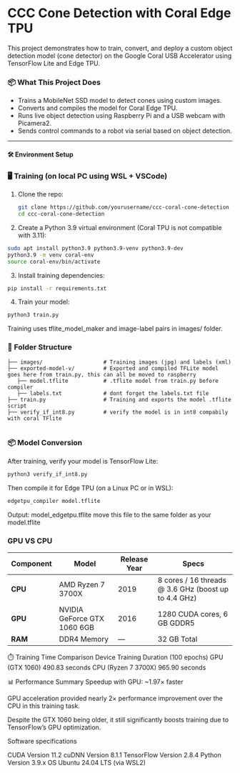 # CCC Cone Detection with Coral Edge TPU

This project demonstrates how to train, convert, and deploy a custom object detection model (cone detector) on the Google Coral USB Accelerator using TensorFlow Lite and Edge TPU.

### 📦 What This Project Does

- Trains a MobileNet SSD model to detect cones using custom images.
- Converts and compiles the model for Coral Edge TPU.
- Runs live object detection using Raspberry Pi and a USB webcam with Picamera2.
- Sends control commands to a robot via serial based on object detection.

---

#### 🛠️ Environment Setup

### 🖥️ Training (on local PC using WSL + VSCode)
1. Clone the repo:
   ```bash
   git clone https://github.com/yourusername/ccc-coral-cone-detection
   cd ccc-coral-cone-detection
2. Create a Python 3.9 virtual environment (Coral TPU is not compatible with 3.11):

```bash
sudo apt install python3.9 python3.9-venv python3.9-dev
python3.9 -m venv coral-env
source coral-env/bin/activate
```
3. Install training dependencies:

```bash
pip install -r requirements.txt
```
4. Train your model:

```bash
python3 train.py
```
Training uses tflite_model_maker and image-label pairs in images/ folder.<br>
### 📂 Folder Structure
```
├── images/                   # Training images (jpg) and labels (xml)
├── exported-model-v/         # Exported and compiled TFLite model goes here from train.py, this can all be moved to raspberry 
   ├── model.tflite           # .tflite model from train.py before compiler
   ├── labels.txt             # dont forget the labels.txt file  
├── train.py                  # Training and exports the model .tflite script
├── verify_if_int8.py         # verify the model is in int8 compabily with coral TFlite 


```

### 📦 Model Conversion
After training, verify your model is TensorFlow Lite:

```bash
python3 verify_if_int8.py
```
Then compile it for Edge TPU (on a Linux PC or in WSL):

```bash
edgetpu_compiler model.tflite
```
Output: model_edgetpu.tflite
move this file to the same folder as your model.tflite

### GPU VS CPU 

| Component | Model                       | Release Year | Specs                                                |
| --------- | --------------------------- | ------------ | ---------------------------------------------------- |
| **CPU**   | AMD Ryzen 7 3700X           | 2019         | 8 cores / 16 threads @ 3.6 GHz (boost up to 4.4 GHz) |
| **GPU**   | NVIDIA GeForce GTX 1060 6GB | 2016         | 1280 CUDA cores, 6 GB GDDR5                          |
| **RAM**   | DDR4 Memory                 | —            | 32 GB Total                                          |


⏱️ Training Time Comparison
Device	Training Duration (100 epochs)
GPU (GTX 1060)	490.83 seconds
CPU (Ryzen 7 3700X)	965.90 seconds




📊 Performance Summary
Speedup with GPU: ~1.97× faster

GPU acceleration provided nearly 2× performance improvement over the CPU in this training task.

Despite the GTX 1060 being older, it still significantly boosts training due to TensorFlow’s GPU optimization.

Software specifications

CUDA Version	11.2
cuDNN Version	8.1.1
TensorFlow Version	2.8.4
Python Version	3.9.x
OS	Ubuntu 24.04 LTS (via WSL2)

